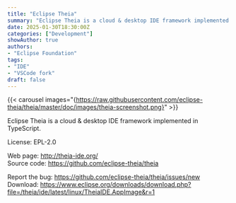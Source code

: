 ```yaml
---
title: "Eclipse Theia"
summary: "Eclipse Theia is a cloud & desktop IDE framework implemented in TypeScript."
date: 2025-01-30T18:30:00Z
categories: ["Development"]
showAuthor: true
authors:
- "Eclipse Foundation"
tags: 
- "IDE"
- "VSCode fork"
draft: false
---
```


{{< carousel images="{https://raw.githubusercontent.com/eclipse-theia/theia/master/doc/images/theia-screenshot.png}" >}}

Eclipse Theia is a cloud & desktop IDE framework implemented in TypeScript.

License: EPL-2.0

Web page: <http://theia-ide.org/>  
Source code: <https://github.com/eclipse-theia/theia>

Report the bug: <https://github.com/eclipse-theia/theia/issues/new>  
Download: <https://www.eclipse.org/downloads/download.php?file=/theia/ide/latest/linux/TheiaIDE.AppImage&r=1>
